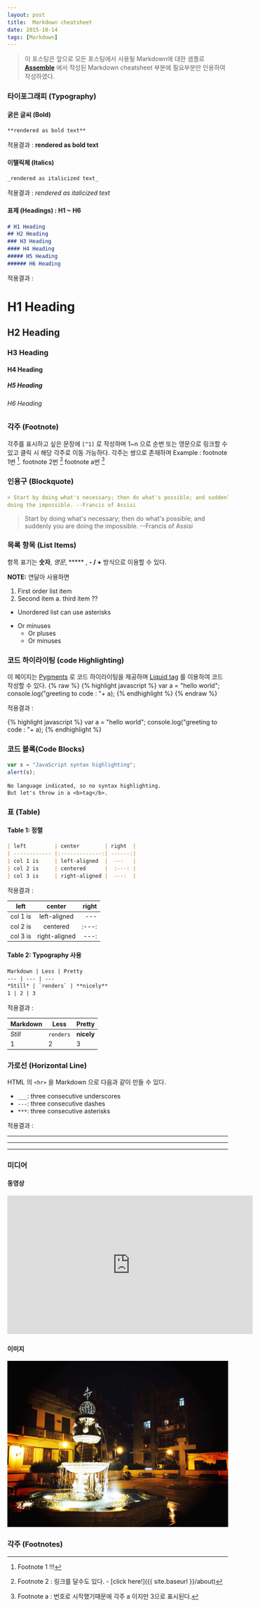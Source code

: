 ```yaml
---
layout: post
title:  Markdown cheatsheet
date: 2015-10-14
tags: [Markdown]
---
```


> 이 포스팅은  앞으로 모든 포스팅에서 사용될 Markdown에 대한 샘플로 <a href='http://assemble.io/docs/Cheatsheet-Markdown.html' target='_blank'>**Assemble**</a> 에서 작성된 Markdown cheatsheet 부분에 필요부분만 인용하여 작성하였다.

### 타이포그래피 (Typography)

#### 굵은 글씨 (Bold)

``` markdown
**rendered as bold text**
```
적용결과 :  **rendered as bold text**


#### 이탤릭체 (Italics)

``` markdown
_rendered as italicized text_
```

적용결과 :  _rendered as italicized text_


#### 표제 (Headings) : H1 ~ H6

``` markdown
# H1 Heading
## H2 Heading
### H3 Heading
#### H4 Heading
##### H5 Heading
###### H6 Heading
```
적용결과 :

# H1 Heading

## H2 Heading

### H3 Heading

#### H4 Heading

##### H5 Heading

###### H6 Heading


<div class="divider"></div>

### 각주 (Footnote)

각주를 표시하고 싶은 문장에 `[^1]` 로 작성하며 1~n 으로 순번 또는 영문으로 링크할 수 있고 클릭 시 해당 각주로 이동 가능하다.
각주는 쌍으로 존재하며
Example : footnote 1번 [^1]. footnote 2번 [^2] footnote a번 [^a]

<div class="divider"></div>

### 인용구 (Blockquote)
``` markdown
> Start by doing what's necessary; then do what's possible; and suddenly you are
doing the impossible. --Francis of Assisi
```

> Start by doing what's necessary; then do what's possible; and suddenly you are doing the impossible. --Francis of Assisi


<div class="divider"></div>

### 목록 항목 (List Items)

항목 표기는 **숫자**, *영문*, ***** , **- / +** 방식으로 이용할 수 있다.

**NOTE:** 연달아 사용하면

1. First order list item
1. Second item
a. third item ??
* Unordered list can use asterisks
- Or minuses
	+ Or pluses
	+ Or minuses


<div class="divider"></div>

### 코드 하이라이팅 (code Highlighting)
이 페이지는 <a href="http://pygments.org/">Pygments</a> 로 코드 하이라이팅을 제공하며 <a href="http://liquidmarkup.org/">Liquid tag</a> 를 이용하여 코드작성할 수 있다.
{% raw  %}
{% highlight javascript %}
var a = "hello world";
console.log("greeting to code : "+ a);
{% endhighlight %}
{% endraw %}


적용결과 :

{% highlight javascript %}
var a = "hello world";
console.log("greeting to code : "+ a);
{% endhighlight %}


### 코드 블록(Code Blocks)

```javascript
var s = "JavaScript syntax highlighting";
alert(s);
```
```
No language indicated, so no syntax highlighting.
But let's throw in a <b>tag</b>.
```

<div class="divider"></div>

### 표 (Table)

#### Table 1: 정렬

```markdown
| left         | center        | right  |
| ------------ |:-------------:| ------:|
| col 1 is     | left-aligned  |  ---   |
| col 2 is     | centered      |  :---: |
| col 3 is     | right-aligned |  ---:  |
```
적용결과 :

| left         | center        | right  |
| ------------ |:-------------:| ------:|
| col 1 is     | left-aligned  |  ---   |
| col 2 is     | centered      |  :---: |
| col 3 is     | right-aligned |  ---:  |


#### Table 2: Typography 사용

```markdown
Markdown | Less | Pretty
--- | --- | ---
*Still* | `renders` | **nicely**
1 | 2 | 3
```
적용결과 :

Markdown | Less | Pretty
--- | --- | ---
*Still* | `renders` | **nicely**
1 | 2 | 3

<div class="divider"></div>

### 가로선 (Horizontal Line)

HTML 의 `<hr>` 을 Markdown 으로 다음과 같이 만들 수 있다.

* `___`: three consecutive underscores
* `---`: three consecutive dashes
* `***`: three consecutive asterisks

적용결과 :

___

---

***

<div class="divider"></div>

### 미디어

#### 동영상

<iframe width="560" height="315" src="https://www.youtube.com/embed/cKWzXaAeeQs" frameborder="0" allowfullscreen></iframe>

#### 이미지

![traveled to macau](/img/20150916_macau_1.jpg)


<div class="divider"></div>

### 각주 (Footnotes)

[^1]: Footnote 1 !!!

[^2]: Footnote 2 : 링크를 달수도 있다. - [click here!]({{ site.baseurl }}/about)

[^a]: Footnote a : 번호로 시작했기때문에 각주 a 이지만 3으로 표시된다.
